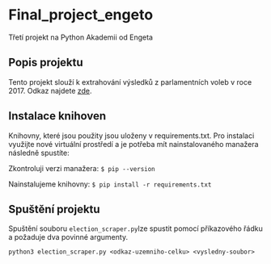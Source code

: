 # Final_project_engeto
Třetí projekt na Python Akademii od Engeta

## Popis projektu
Tento projekt slouží k extrahování výsledků z parlamentních voleb v roce 2017. Odkaz najdete [zde](https://volby.cz/pls/ps2017nss/ps32?xjazyk=CZ&xkraj=2&xnumnuts=2103).
## Instalace knihoven
Knihovny, které jsou použity jsou uloženy v requirements.txt. Pro instalaci využijte nové virtuální prostředí a je potřeba mít nainstalovaného manažera následně spustíte: 
<p>Zkontroluji verzi manažera: <code>$ pip --version</code></p>
<p>Nainstalujeme knihovny: <code>$ pip install -r requirements.txt</code></p>

## Spuštění projektu
<p>Spuštění souboru <code>election_scraper.py</code>lze spustit pomocí příkazového řádku a požaduje dva povinné argumenty.</p>

```python3 election_scraper.py <odkaz-uzemniho-celku> <vysledny-soubor>```
